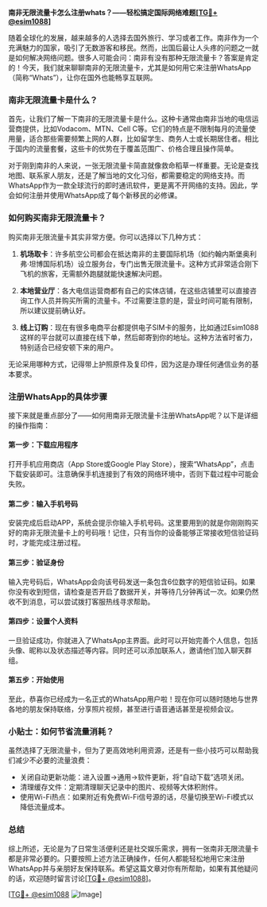 **南非无限流量卡怎么注册whats？——轻松搞定国际网络难题[[TG💪+ @esim1088](https://t.me/s/esim1088)]**

随着全球化的发展，越来越多的人选择去国外旅行、学习或者工作。南非作为一个充满魅力的国家，吸引了无数游客和移民。然而，出国后最让人头疼的问题之一就是如何解决网络问题。很多人可能会问：南非有没有那种无限流量卡？答案是肯定的！今天，我们就来聊聊南非的无限流量卡，尤其是如何用它来注册WhatsApp（简称“Whats”），让你在国外也能畅享互联网。

### 南非无限流量卡是什么？

首先，让我们了解一下南非的无限流量卡是什么。这种卡通常由南非当地的电信运营商提供，比如Vodacom、MTN、Cell C等。它们的特点是不限制每月的流量使用量，适合那些需要频繁上网的人群，比如留学生、商务人士或长期居住者。相比于国内的流量套餐，这些卡的优势在于覆盖范围广、价格合理且操作简单。

对于刚到南非的人来说，一张无限流量卡简直就像救命稻草一样重要。无论是查找地图、联系家人朋友，还是了解当地的文化习俗，都需要稳定的网络支持。而WhatsApp作为一款全球流行的即时通讯软件，更是离不开网络的支持。因此，学会如何注册并使用WhatsApp成了每个新移民的必修课。

### 如何购买南非无限流量卡？

购买南非无限流量卡其实非常方便。你可以选择以下几种方式：

1. **机场取卡**：许多航空公司都会在抵达南非的主要国际机场（如约翰内斯堡奥利弗·坦博国际机场）设立服务台，专门出售无限流量卡。这种方式非常适合刚下飞机的旅客，无需额外跑腿就能快速解决问题。

2. **本地营业厅**：各大电信运营商都有自己的实体店铺，在这些店铺里可以直接咨询工作人员并购买所需的流量卡。不过需要注意的是，营业时间可能有限制，所以建议提前确认好。

3. **线上订购**：现在有很多电商平台都提供电子SIM卡的服务，比如通过Esim1088这样的平台就可以直接在线下单，然后邮寄到你的地址。这种方法省时省力，特别适合已经安顿下来的用户。

无论采用哪种方式，记得带上护照原件及复印件，因为这是办理任何通信业务的基本要求。

### 注册WhatsApp的具体步骤

接下来就是重点部分了——如何用南非无限流量卡注册WhatsApp呢？以下是详细的操作指南：

#### 第一步：下载应用程序
打开手机应用商店（App Store或Google Play Store），搜索“WhatsApp”，点击下载安装即可。注意确保手机连接到了有效的网络环境中，否则下载过程中可能会失败。

#### 第二步：输入手机号码
安装完成后启动APP，系统会提示你输入手机号码。这里要用到的就是你刚刚购买好的南非无限流量卡上的号码哦！记住，只有当你的设备能够正常接收短信验证码时，才能完成注册过程。

#### 第三步：验证身份
输入完号码后，WhatsApp会向该号码发送一条包含6位数字的短信验证码。如果你没有收到短信，请检查是否开启了数据开关，并等待几分钟再试一次。如果仍然收不到消息，可以尝试拨打客服热线寻求帮助。

#### 第四步：设置个人资料
一旦验证成功，你就进入了WhatsApp主界面。此时可以开始完善个人信息，包括头像、昵称以及状态描述等内容。同时还可以添加联系人，邀请他们加入聊天群组。

#### 第五步：开始使用
至此，恭喜你已经成为一名正式的WhatsApp用户啦！现在你可以随时随地与世界各地的朋友保持联络，分享照片视频，甚至进行语音通话甚至是视频会议。

### 小贴士：如何节省流量消耗？

虽然选择了无限流量卡，但为了更高效地利用资源，还是有一些小技巧可以帮助我们减少不必要的流量浪费：

- 关闭自动更新功能：进入设置->通用->软件更新，将“自动下载”选项关闭。
- 清理缓存文件：定期清理聊天记录中的图片、视频等大体积附件。
- 使用Wi-Fi热点：如果附近有免费Wi-Fi信号源的话，尽量切换至Wi-Fi模式以降低流量成本。

### 总结

综上所述，无论是为了日常生活便利还是社交娱乐需求，拥有一张南非无限流量卡都是非常必要的。只要按照上述方法正确操作，任何人都能轻松地用它来注册WhatsApp并与亲朋好友保持联系。希望这篇文章对你有所帮助，如果有其他疑问的话，欢迎随时留言讨论[[TG💪+ @esim1088](https://t.me/s/esim1088)]。

[[TG💪+ @esim1088](https://t.me/s/esim1088) ![Image](https://i.postimg.cc/4NQfJmqS/Snipaste-2025-05-13-00-14-12.png)]